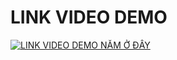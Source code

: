 # LINK VIDEO DEMO

[![LINK VIDEO DEMO NẰM Ở ĐÂY](https://img.youtube.com/vi/Ih8fpjmxhIY/0.jpg)](https://www.youtube.com/watch?v=Ih8fpjmxhIY)
